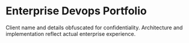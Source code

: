 # Enterprise Devops Portfolio
Client name and details obfuscated for confidentiality. Architecture and implementation reflect actual enterprise experience.
